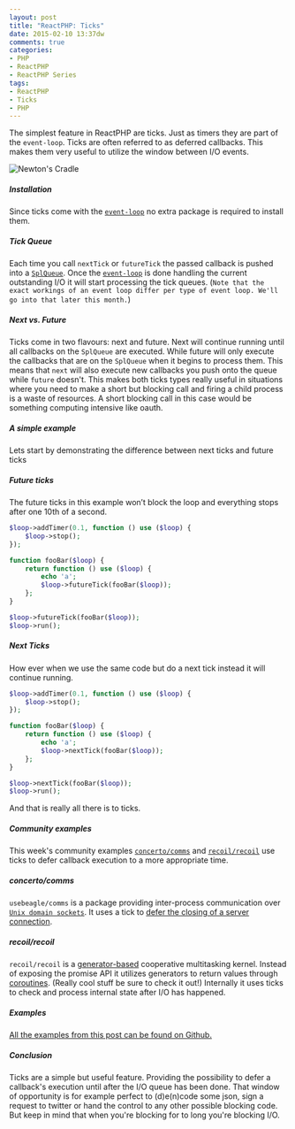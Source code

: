 ```yaml
---
layout: post
title: "ReactPHP: Ticks"
date: 2015-02-10 13:37dw
comments: true
categories:
- PHP
- ReactPHP
- ReactPHP Series
tags:
- ReactPHP
- Ticks
- PHP
---
```


The simplest feature in ReactPHP are ticks. Just as timers they are part of the `event-loop`. Ticks are often referred to as deferred callbacks. This makes them very useful to utilize the window between I/O events.

![Newton's Cradle](/images/posts/newtonscradle.gif)

<!-- More -->

##### Installation #####

Since ticks come with the [`event-loop`](/2015/02/reactphp-event-loop/) no extra package is required to install them.

##### Tick Queue #####

Each time you call `nextTick` or `futureTick` the passed callback is pushed into a [`SplQueue`](http://php.net/manual/en/class.splqueue.php). Once the [`event-loop`](/2015/02/reactphp-event-loop/) is done handling the current outstanding I/O it will start processing the tick queues. (`Note that the exact workings of an event loop differ per type of event loop. We'll go into that later this month.`)

##### Next vs. Future #####

Ticks come in two flavours: next and future. Next will continue running until all callbacks on the `SplQueue` are executed. While future will only execute the callbacks that are on the `SplQueue` when it begins to process them. This means that `next` will also execute new callbacks you push onto the queue while `future` doesn't. This makes both ticks types really useful in situations where you need to make a short but blocking call and firing a child process is a waste of resources. A short blocking call in this case would be something computing intensive like oauth.

##### A simple example #####

Lets start by demonstrating the difference between next ticks and future ticks

##### Future ticks #####

The future ticks in this example won’t block the loop and everything stops after one 10th of a second.

```php
$loop->addTimer(0.1, function () use ($loop) {
    $loop->stop();
});

function fooBar($loop) {
	return function () use ($loop) {
		echo 'a';
		$loop->futureTick(fooBar($loop));
	};
}

$loop->futureTick(fooBar($loop));
$loop->run();
```

<script type="text/javascript" src="https://asciinema.org/a/14771.js" id="asciicast-14771" async></script>

##### Next Ticks #####

How ever when we use the same code but do a next tick instead it will continue running.

```php
$loop->addTimer(0.1, function () use ($loop) {
    $loop->stop();
});

function fooBar($loop) {
	return function () use ($loop) {
		echo 'a';
		$loop->nextTick(fooBar($loop));
	};
}

$loop->nextTick(fooBar($loop));
$loop->run();
```

<script type="text/javascript" src="https://asciinema.org/a/14772.js" id="asciicast-14772" async></script>

And that is really all there is to ticks.

##### Community examples #####

This week's community examples [`concerto/comms`](https://github.com/usebeagle/comms/) and [`recoil/recoil`](https://github.com/recoilphp/recoil/) use ticks to defer callback execution to a more appropriate time.

##### concerto/comms #####

`usebeagle/comms` is a package providing inter-process communication over [`Unix domain sockets`](http://en.wikipedia.org/wiki/Unix_domain_socket). It uses a tick to [defer the closing of a server connection](https://github.com/usebeagle/comms/blob/840f851402438a20e1b6cc05ea64c3a2e523e27b/src/Client.php#L50-L52).

##### recoil/recoil #####

`recoil/recoil` is a [generator-based](http://php.net/manual/en/language.generators.php) cooperative multitasking kernel. Instead of exposing the promise API it utilizes generators to return values through [coroutines](https://nikic.github.io/2012/12/22/Cooperative-multitasking-using-coroutines-in-PHP.html). (Really cool stuff be sure to check it out!) Internally it uses ticks to check and process internal state after I/O has happened.

##### Examples #####

[All the examples from this post can be found on Github.](https://github.com/WyriHaximus/ReactBlogSeriesExamples/tree/master/ticks)

##### Conclusion #####

Ticks are a simple but useful feature. Providing the possibility to defer a callback's execution until after the I/O queue has been done. That window of opportunity is for example perfect to (d)e(n)code some json, sign a request to twitter or hand the control to any other possible blocking code. But keep in mind that when you're blocking for to long you're blocking I/O.

